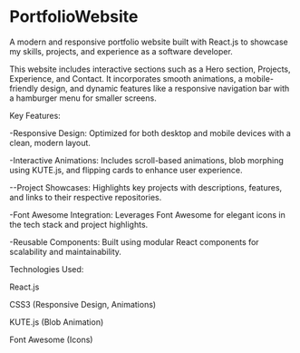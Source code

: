 # PortfolioWebsite
A modern and responsive portfolio website built with React.js to showcase my skills, projects, and experience as a software developer. 

This website includes interactive sections such as a Hero section, Projects, Experience, and Contact. It incorporates smooth animations, a mobile-friendly design, and dynamic features like a responsive navigation bar with a hamburger menu for smaller screens.

Key Features:

-Responsive Design: Optimized for both desktop and mobile devices with a clean, modern layout.

-Interactive Animations: Includes scroll-based animations, blob morphing using KUTE.js, and flipping cards to enhance user experience.

--Project Showcases: Highlights key projects with descriptions, features, and links to their respective repositories.

-Font Awesome Integration: Leverages Font Awesome for elegant icons in the tech stack and project highlights.

-Reusable Components: Built using modular React components for scalability and maintainability.


Technologies Used:

React.js

CSS3 (Responsive Design, Animations)

KUTE.js (Blob Animation)

Font Awesome (Icons)
